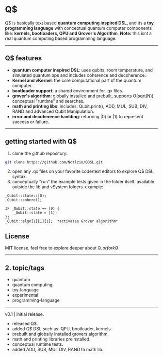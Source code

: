 # Q$

Q$ is basically text based **quantum computing inspired DSL**, and its a **toy programming language** with conceptual quantum computer components like: **kernels, bootloaders, QPU and Grover's Algorithm**, **Note:** this isnt a real quantum computing based programming language.

---

## Q$ features

- **quantum computer inspired DSL**: uses qubits, room temperature, and simulated quantum ops and includes coherence and decoherence.
- **Kernel and vKernel**: the core computational part of the quantum computer.
- **bootloader support**: a shared environment for .qx files.
- **grover's algorithm**: globally installed and prebuilt, supports O(sqrt(N)) conceptual "runtime" and searches.
- **math and printing libs**: includes: Qubit.print(), ADD, MUL, SUB, DIV, RAND and advanced Qubit Manipulation.
- **error and decoherence hanlding**: returning |0⟩ or |1⟩ to represent success or failure.

---

## getting started with Q$ 

1. clone the github repository:
```bash
git clone https://github.com/Notlzin/QDSL.git
```
2. open any .qx files on your favorite code/text editors to explore Q$ DSL syntax.
3. conceptually "run" the example tests given in the folder itself. available outside the lib and vSystem folders.
example:
```qx
_Qubit::state::|0⟩;
_Qubit::cohere();

IF _Qubit::state == |0⟩ {
    _Qubit::state = |1⟩;
};
_Qubit::algo[1][1][1];  *activates Grover algorithm*
```
## License

MIT license, feel free to explore deeper about Q$, or fork Q$

---

## **2. topic/tags**
- quantum
- quantum computing
- toy-language
- experimental
- programming-language
  
---

v0.1 | initial release.
- released Q$.
- added Q$ DSL such as: QPU, bootloader, kernels.
- prebuilt and globally installed grovers algorithm.
- math and printing libraries preinstalled.
- conceptual runtime tests.
- added ADD, SUB, MUl, DIV, RAND to math lib.



